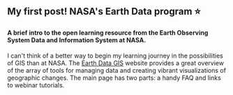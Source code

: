 ## My first post! NASA's Earth Data program :star:
#### A brief intro to the open learning resource from the Earth Observing System Data and Information System at NASA.
I can't think of a better way to begin my learning journey in the possibilities of GIS than at NASA.
The [Earth Data GIS](https://earthdata.nasa.gov/learn/gis) website provides a great overview of the array of tools for managing data and creating vibrant visualizations of geographic changes.
The main page has two parts: a handy FAQ and links to webinar tutorials.
